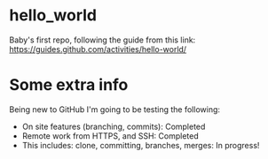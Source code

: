 hello_world
===========

Baby's first repo, following the guide from this link:  https://guides.github.com/activities/hello-world/

Some extra info
===
Being new to GitHub I'm going to be testing the following:
- On site features (branching, commits): Completed
- Remote work from HTTPS, and SSH: Completed
-   This includes:  clone, committing, branches, merges: In progress!
